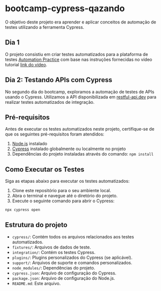 # bootcamp-cypress-qazando


O objetivo deste projeto era aprender e aplicar conceitos de automação de testes utilizando a ferramenta Cypress. 

## Dia 1
O projeto consistiu em criar testes automatizados para a plataforma de testes [Automation Practice](https://automationpratice.com.br/) com base nas instruções fornecidas no vídeo tutorial [link do vídeo](https://www.youtube.com/watch?v=AQw6RXmvTzE).

## Dia 2: Testando APIs com Cypress

No segundo dia do bootcamp, exploramos a automação de testes de APIs usando o Cypress. Utilizamos a API disponibilizada em [restful-api.dev](https://restful-api.dev/) para realizar testes automatizados de integração.

## Pré-requisitos

Antes de executar os testes automatizados neste projeto, certifique-se de que os seguintes pré-requisitos foram atendidos:

1. [Node.js](https://nodejs.org/) instalado
2. [Cypress](https://www.cypress.io/) instalado globalmente ou localmente no projeto
3. Dependências do projeto instaladas através do comando: `npm install`

## Como Executar os Testes

Siga as etapas abaixo para executar os testes automatizados:

1. Clone este repositório para o seu ambiente local.
2. Abra o terminal e navegue até o diretório do projeto.
3. Execute o seguinte comando para abrir o Cypress:
```bash
npx cypress open
```

## Estrutura do projeto
- `cypress/`: Contém todos os arquivos relacionados aos testes automatizados.
- `fixtures/`: Arquivos de dados de teste.
- `integration/`: Contém os testes Cypress.
- `plugins/`: Plugins personalizados do Cypress (se aplicável).
- `support/`: Arquivos de suporte e comandos personalizados.
- `node_modules/`: Dependências do projeto.
- `cypress.json`: Arquivo de configuração do Cypress.
- `package.json`: Arquivo de configuração do Node.js.
- `README.md`: Este arquivo.
